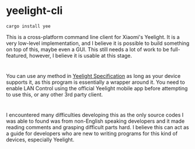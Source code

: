 # yeelight-cli
    cargo install yee
This is a cross-platform command line client for Xiaomi's Yeelight. It is a very low-level implementation, and I believe it is possible to build something on top of this, maybe even a GUI. This still needs a lot of work to be full-featured, however, I believe it is usable at this stage.
#
You can use any method in [Yeelight Specification](http://www.yeelight.com/download/Yeelight_Inter-Operation_Spec.pdf) as long as your device supports it, as this program is essentially a wrapper around it.
You need to enable LAN Control using the official Yeelight mobile app before attempting to use this, or any other 3rd party client.
#
I encountered many difficulties developing this as the only source codes I was able to found was from non-English speaking developers and it made reading comments and grasping difficult parts hard. I believe this can act as a guide for developers who are new to writing programs for this kind of devices, especially Yeelight.


